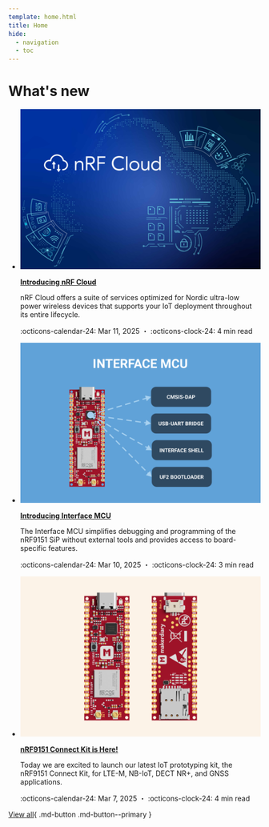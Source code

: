 ```yaml
---
template: home.html
title: Home
hide:
  - navigation
  - toc
---
```


# What's new

<div class="grid cards blog-cards" markdown>

-   [![](./blog/posts/introducing-nrf-cloud/cover.png)][introducing-nrf-cloud]

    __[Introducing nRF Cloud][introducing-nrf-cloud]__

    nRF Cloud offers a suite of services optimized for Nordic ultra-low power wireless devices that supports your IoT deployment throughout its entire lifecycle.

    :octicons-calendar-24: Mar 11, 2025 ・ :octicons-clock-24: 4 min read

    [introducing-nrf-cloud]: ./blog/posts/introducing-nrf-cloud/index.md

-   [![](./blog/posts/introducing-interface-mcu/cover.png)][introducing-interface-mcu]

    __[Introducing Interface MCU][introducing-interface-mcu]__

    The Interface MCU simplifies debugging and programming of the nRF9151 SiP without external tools and provides access to board-specific features.

    :octicons-calendar-24: Mar 10, 2025 ・ :octicons-clock-24: 3 min read

    [introducing-interface-mcu]: ./blog/posts/introducing-interface-mcu/index.md

-   [![](./blog/posts/nrf9151-connect-kit-is-here/cover.png)][nrf9151-connect-kit-is-here]

    __[nRF9151 Connect Kit is Here!][nrf9151-connect-kit-is-here]__

    Today we are excited to launch our latest IoT prototyping kit, the nRF9151 Connect Kit, for LTE-M, NB-IoT, DECT NR+, and GNSS applications.

    :octicons-calendar-24: Mar 7, 2025 ・ :octicons-clock-24: 4 min read

    [nrf9151-connect-kit-is-here]: ./blog/posts/nrf9151-connect-kit-is-here/index.md

</div>

<div class = "view-all-btn" markdown>

[View all](./blog/index.md){ .md-button .md-button--primary }

</div>
